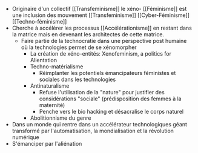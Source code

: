 - Originaire d'un collectif [[Transfeminisme]] le xéno- [[Féminisme]] est une inclusion des mouvement [[Transfeminisme]] [[Cyber-Féminisme]] [[Techno-féminisme]]
- Cherche à accélérer les processus [[Accélérationisme]] en restant dans la matrice mais en devenant les architectes de cette matrice.
	- Faire partie de la technocratie dans une perspective post humaine où la technologies permet de se xénomorpher
		- La création de xéno-entités: Xenofeminism, a politics for Alientation
		- Techno-matérialisme
			- Réimplanter les potentiels émancipateurs féministes et sociales dans les technologies
		- Antinaturalisme
			- Refuse l'utilisation de la "nature" pour justifier des considérations "sociale" (prédisposition des femmes à la maternité)
			- Penche vers le bio hacking et désacralise le corps naturel
		- Abolitionnisme du genre
- Dans un monde qui rentre dans un accélérateur technologiques géant transformé par l'automatisation, la mondialisation et la révolution numérique
- S'émanciper par l'aliénation
